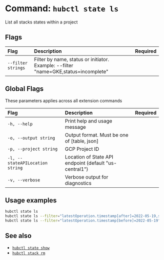 # Command: `hubctl state ls`

List all stacks states within a project

## Flags

| Flag      | Description | Required |
| :-------- | :--------   | :-:      |
| `--filter strings` | Filter by name, status or initiator. Example: --filter "name=GKE,status=incomplete" | |

## Global Flags

These parameters applies across all extension commands

| Flag      | Description | Required |
| :-------- | :--------   | :-:      |
| `-h, --help` | Print help and usage message | |
| `-o, --output string` | Output format. Must be one of [table, json] | |
| `-p, --project string` | GCP Project ID | |
| `-l, --stateAPILocation string` | Location of State API endpoint (default "us-central1") | |
| `-v, --verbose` | Verbose output for diagnostics | |

## Usage examples

```bash
hubctl state ls
hubctl state ls --filter="latestOperation.timestamp[after]=2022-05-19,status=incomplete,initiator=akranga"
hubctl state ls --filter="latestOperation.timestamp[before]=2022-05-19"
```

## See also

* [`hubctl state show`](hub-state-show.md)
* [`hubctl stack rm`](hub-state-rm.md)
